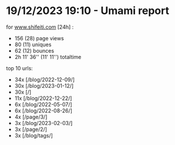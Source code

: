 # 19/12/2023 19:10 - Umami report
for www.shifeiti.com [24h] :

 - 156 (28) page views
 - 80 (11) uniques
 - 62 (12) bounces
 - 2h 11' 36'' (11' 11'') totaltime


top 10 urls:
 - 34x [/blog/2022-12-09/]
 - 30x [/blog/2023-01-12/]
 - 30x [/]
 - 11x [/blog/2022-12-22/]
 - 6x [/blog/2022-05-07/]
 - 6x [/blog/2022-08-26/]
 - 4x [/page/3/]
 - 3x [/blog/2023-02-03/]
 - 3x [/page/2/]
 - 3x [/blog/tags/]


